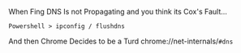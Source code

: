 When Fing DNS Is not Propagating and you think its Cox's Fault...

`Powershell > ipconfig / flushdns`

And then Chrome Decides to be a Turd
chrome://net-internals/`#dns`
